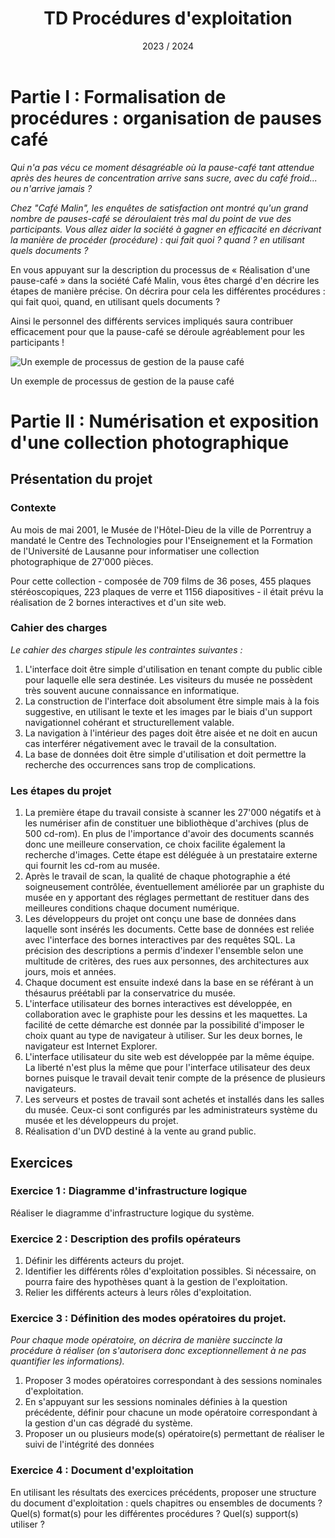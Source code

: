 ﻿---
title: TD Procédures d'exploitation
date: 2023 / 2024
---

# Partie I : Formalisation de procédures : organisation de pauses café

_Qui n'a pas vécu ce moment désagréable où la pause-café tant attendue après des heures de concentration arrive sans sucre, avec du café froid... ou n'arrive jamais ?_

_Chez "Café Malin", les enquêtes de satisfaction ont montré qu'un grand nombre de pauses-café se déroulaient très mal du point de vue des participants. Vous allez aider la société à gagner en efficacité en décrivant la manière de procéder (procédure) : qui fait quoi ? quand ? en utilisant quels documents ?_

En vous appuyant sur la description du processus de « Réalisation d'une pause-café » dans la société Café Malin, vous êtes chargé d'en décrire les étapes de manière précise. On décrira pour cela les différentes procédures : qui fait quoi, quand, en utilisant quels documents ?

Ainsi le personnel des différents services impliqués saura contribuer efficacement pour que la pause-café se déroule agréablement pour les participants !

![Un exemple de processus de gestion de la pause café](@assets/management/pause-cafe.png)

<div class="caption">Un exemple de processus de gestion de la pause café</div>

# Partie II : Numérisation et exposition d'une collection photographique

## Présentation du projet

### Contexte

Au mois de mai 2001, le Musée de l'Hôtel-Dieu de la ville de Porrentruy a mandaté le Centre des Technologies pour l'Enseignement et la Formation de l'Université de Lausanne pour informatiser une collection photographique de 27'000 pièces.

Pour cette collection - composée de 709 films de 36 poses, 455 plaques stéréoscopiques, 223 plaques de verre et 1156 diapositives - il était prévu la réalisation de 2 bornes interactives et d'un site web.

### Cahier des charges

_Le cahier des charges stipule les contraintes suivantes :_

1. L'interface doit être simple d'utilisation en tenant compte du public cible pour laquelle elle sera destinée. Les visiteurs du musée ne possèdent très souvent aucune connaissance en informatique.
1. La construction de l'interface doit absolument être simple mais à la fois suggestive, en utilisant le texte et les images par le biais d'un support navigationnel cohérant et structurellement valable.
1. La navigation à l'intérieur des pages doit être aisée et ne doit en aucun cas interférer négativement avec le travail de la consultation.
1. La base de données doit être simple d'utilisation et doit permettre la recherche des occurrences sans trop de complications.

### Les étapes du projet

1. La première étape du travail consiste à scanner les 27'000 négatifs et à les numériser afin de constituer une bibliothèque d'archives (plus de 500 cd-rom). En plus de l'importance d'avoir des documents scannés donc une meilleure conservation, ce choix facilite également la recherche d'images. Cette étape est déléguée à un prestataire externe qui fournit les cd-rom au musée.
1. Après le travail de scan, la qualité de chaque photographie a été soigneusement contrôlée, éventuellement améliorée par un graphiste du musée en y apportant des réglages permettant de restituer dans des meilleures conditions chaque document numérique.
1. Les développeurs du projet ont conçu une base de données dans laquelle sont insérés les documents. Cette base de données est reliée avec l'interface des bornes interactives par des requêtes SQL. La précision des descriptions a permis d'indexer l'ensemble selon une multitude de critères, des rues aux personnes, des architectures aux jours, mois et années.
1. Chaque document est ensuite indexé dans la base en se référant à un thésaurus préétabli par la conservatrice du musée.
1. L'interface utilisateur des bornes interactives est développée, en collaboration avec le graphiste pour les dessins et les maquettes. La facilité de cette démarche est donnée par la possibilité d'imposer le choix quant au type de navigateur à utiliser. Sur les deux bornes, le navigateur est Internet Explorer.
1. L'interface utilisateur du site web est développée par la même équipe. La liberté n'est plus la même que pour l'interface utilisateur des deux bornes puisque le travail devait tenir compte de la présence de plusieurs navigateurs.
1. Les serveurs et postes de travail sont achetés et installés dans les salles du musée. Ceux-ci sont configurés par les administrateurs système du musée et les développeurs du projet.
1. Réalisation d'un DVD destiné à la vente au grand public.

## Exercices

### Exercice 1 : Diagramme d'infrastructure logique

Réaliser le diagramme d'infrastructure logique du système.

### Exercice 2 : Description des profils opérateurs

1. Définir les différents acteurs du projet.
1. Identifier les différents rôles d'exploitation possibles. Si nécessaire, on pourra faire des hypothèses quant à la gestion de l'exploitation.
1. Relier les différents acteurs à leurs rôles d'exploitation.

### Exercice 3 : Définition des modes opératoires du projet.

_Pour chaque mode opératoire, on décrira de manière succincte la procédure à réaliser (on s'autorisera donc exceptionnellement à ne pas quantifier les informations)._ 

1. Proposer 3 modes opératoires correspondant à des sessions nominales d'exploitation.
1. En s'appuyant sur les sessions nominales définies à la question précédente, définir pour chacune un mode opératoire correspondant à la gestion d'un cas dégradé du système.
1. Proposer un ou plusieurs mode(s) opératoire(s) permettant de réaliser le suivi de l'intégrité des données

### Exercice 4 : Document d'exploitation

En utilisant les résultats des exercices précédents, proposer une structure du document d'exploitation : quels chapitres ou ensembles de documents ? Quel(s) format(s) pour les différentes procédures ? Quel(s) support(s) utiliser ?
